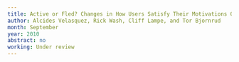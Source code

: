 ```yaml
---
title: Active or Fled? Changes in How Users Satisfy Their Motivations Over Time
author: Alcides Velasquez, Rick Wash, Cliff Lampe, and Tor Bjornrud
month: September
year: 2010
abstract: no
working: Under review
---
```


